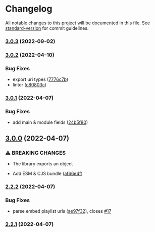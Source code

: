 # Changelog

All notable changes to this project will be documented in this file. See [standard-version](https://github.com/conventional-changelog/standard-version) for commit guidelines.

### [3.0.3](https://github.com/TooTallNate/spotify-uri/compare/v3.0.2...v3.0.3) (2022-09-02)

### [3.0.2](https://github.com/TooTallNate/spotify-uri/compare/v3.0.1...v3.0.2) (2022-04-10)


### Bug Fixes

* export uri types ([7776c7b](https://github.com/TooTallNate/spotify-uri/commit/7776c7be9265e12e68ed8ce1ec1c7ee1ec073e33))
* linter ([c80803c](https://github.com/TooTallNate/spotify-uri/commit/c80803ce0d44a558f5bc70192a0adcd867c38c55))

### [3.0.1](https://github.com/TooTallNate/spotify-uri/compare/v3.0.0...v3.0.1) (2022-04-07)


### Bug Fixes

* add main & module fields ([24b5f80](https://github.com/TooTallNate/spotify-uri/commit/24b5f80b91d8b0b83ea412eb22bdaafd1096d60d))

## [3.0.0](https://github.com/TooTallNate/spotify-uri/compare/v2.2.2...v3.0.0) (2022-04-07)


### ⚠ BREAKING CHANGES

* The library exports an object

* Add ESM & CJS bundle ([af66e4f](https://github.com/TooTallNate/spotify-uri/commit/af66e4f1d2f0e382951cf7c2685eca6444364d0c))

### [2.2.2](https://github.com/TooTallNate/spotify-uri/compare/v2.2.1...v2.2.2) (2022-04-07)


### Bug Fixes

* parse embed playlist urls ([ae97f32](https://github.com/TooTallNate/spotify-uri/commit/ae97f32d5f6d7c6c78a04c94fd78153e747a2b5f)), closes [#17](https://github.com/TooTallNate/spotify-uri/issues/17)

### [2.2.1](https://github.com/TooTallNate/spotify-uri/compare/v2.1.0...v2.2.1) (2022-04-07)
